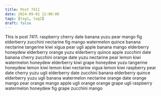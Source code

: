 ```yaml
---
title: Post 7411
date: 2024-09-01 12:00:00
tags: [tag1, tag2]
draft: false
---
```

This is post 7411.
raspberry
cherry
date
banana
yuzu
pear
mango
fig
elderberry
zucchini
nectarine
fig
mango
watermelon
quince
banana
nectarine
tangerine
kiwi
xigua
pear
ugli
apple
banana
mango
elderberry
honeydew
elderberry
orange
yuzu
elderberry
quince
apple
zucchini
date
banana
cherry
zucchini
orange
date
yuzu
nectarine
pear
lemon
kiwi
watermelon
honeydew
elderberry
kiwi
grape
honeydew
yuzu
tangerine
honeydew
lemon
kiwi
lemon
kiwi
nectarine
xigua
lemon
kiwi
raspberry
pear
date
cherry
yuzu
ugli
elderberry
date
zucchini
banana
elderberry
quince
elderberry
yuzu
ugli
banana
watermelon
nectarine
orange
date
orange
mango
pear
orange
mango
apple
ugli
orange
orange
grape
ugli
raspberry
watermelon
honeydew
fig
grape
zucchini
mango
